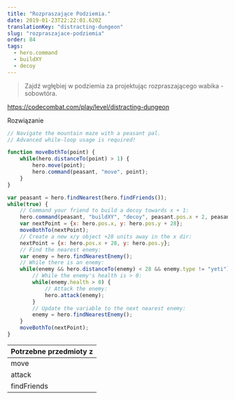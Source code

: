 ```yaml
---
title: "Rozpraszające Podziemia."
date: 2019-01-23T22:22:01.620Z
translationKey: "distracting-dungeon"
slug: "rozpraszajace-podziemia"
order: 84
tags:
  - hero.command
  - buildXY
  - decoy
---
```


> Zajdź wgłębiej w podziemia  za projektując  rozpraszającego wabika - sobowtóra.

https://codecombat.com/play/level/distracting-dungeon

Rozwiązanie

```javascript
// Navigate the mountain maze with a peasant pal.
// Advanced while-loop usage is required!

function moveBothTo(point) {
    while(hero.distanceTo(point) > 1) {
        hero.move(point);
        hero.command(peasant, "move", point);
    }
}

var peasant = hero.findNearest(hero.findFriends());
while(true) {
    // Command your friend to build a decoy towards x + 1:
    hero.command(peasant, "buildXY", "decoy", peasant.pos.x + 2, peasant.pos.y);
    var nextPoint = {x: hero.pos.x, y: hero.pos.y + 28};
    moveBothTo(nextPoint);
    // Create a new x/y object +28 units away in the x dir:
    nextPoint = {x: hero.pos.x + 28, y: hero.pos.y};
    // Find the nearest enemy:
    var enemy = hero.findNearestEnemy();
    // While there is an enemy:
    while(enemy && hero.distanceTo(enemy) < 28 && enemy.type != "yeti") {
        // While the enemy's health is > 0:
        while(enemy.health > 0) {
            // Attack the enemy:
            hero.attack(enemy);
        }
        // Update the variable to the next nearest enemy:
        enemy = hero.findNearestEnemy();
    }
    moveBothTo(nextPoint);
}

```

Potrzebne przedmioty z |
--- |
move |
attack |
findFriends |


